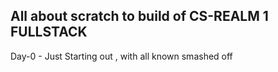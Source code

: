 ## All about scratch to build of CS-REALM 1 FULLSTACK

Day-0 - Just Starting out , with all known smashed off <br>
